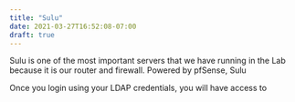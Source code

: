 ```yaml
---
title: "Sulu"
date: 2021-03-27T16:52:08-07:00
draft: true
---
```


Sulu is one of the most important servers that we have running in the Lab because it is our router and firewall.
Powered by pfSense, Sulu 

Once you login using your LDAP credentials, you will have access to 
